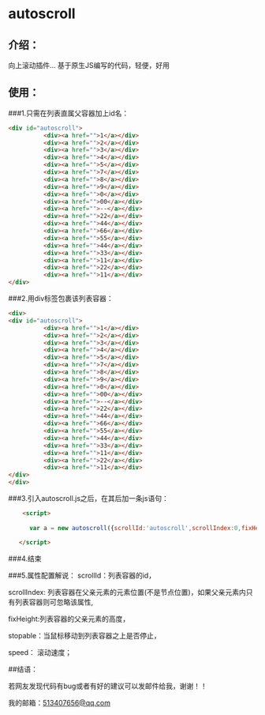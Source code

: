 # autoscroll

## 介绍：
向上滚动插件...
基于原生JS编写的代码，轻便，好用


## 使用：

###1.只需在列表直属父容器加上id名：
```html
<div id="autoscroll">
          <div><a href="">1</a></div>
          <div><a href="">2</a></div>
          <div><a href="">3</a></div>
          <div><a href="">4</a></div>
          <div><a href="">5</a></div>
          <div><a href="">7</a></div>
          <div><a href="">8</a></div>
          <div><a href="">9</a></div>
          <div><a href="">0</a></div>
          <div><a href="">00</a></div>
          <div><a href="">--</a></div>
          <div><a href="">22</a></div>
          <div><a href="">44</a></div>
          <div><a href="">66</a></div>
          <div><a href="">55</a></div>
          <div><a href="">44</a></div>
          <div><a href="">33</a></div>
          <div><a href="">11</a></div>
          <div><a href="">22</a></div>
          <div><a href="">11</a></div>
</div>
```
###2.用div标签包裹该列表容器：
```html
<div>
<div id="autoscroll">
          <div><a href="">1</a></div>
          <div><a href="">2</a></div>
          <div><a href="">3</a></div>
          <div><a href="">4</a></div>
          <div><a href="">5</a></div>
          <div><a href="">7</a></div>
          <div><a href="">8</a></div>
          <div><a href="">9</a></div>
          <div><a href="">0</a></div>
          <div><a href="">00</a></div>
          <div><a href="">--</a></div>
          <div><a href="">22</a></div>
          <div><a href="">44</a></div>
          <div><a href="">66</a></div>
          <div><a href="">55</a></div>
          <div><a href="">44</a></div>
          <div><a href="">33</a></div>
          <div><a href="">11</a></div>
          <div><a href="">22</a></div>
          <div><a href="">11</a></div>
</div>
</div>
```
###3.引入autoscroll.js之后，在其后加一条js语句：
```html
    <script>
    
      var a = new autoscroll({scrollId:'autoscroll',scrollIndex:0,fixHeight:'200px',stopable:true,speed:10});

   </script>
```   
###4.结束


###5.属性配置解说：
scrollId：列表容器的id，

scrollIndex: 列表容器在父亲元素的元素位置(不是节点位置)，如果父亲元素内只有列表容器则可忽略该属性,

fixHeight:列表容器的父亲元素的高度，

stopable：当鼠标移动到列表容器之上是否停止，

speed：  滚动速度；


##结语：

若网友发现代码有bug或者有好的建议可以发邮件给我，谢谢！！


我的邮箱：513407656@qq.com
